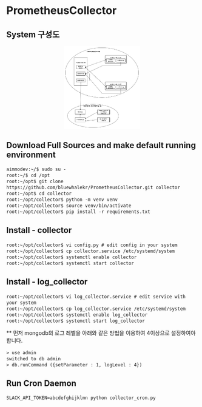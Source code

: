 # PrometheusCollector

## System 구성도

<img alt="시스템 구성도" src="resource/azure-vm-disk-metric.png" height=40% width=40% style="margin-left:auto; margin-right:auto; display: block;"/>

## Download Full Sources and make default running environment
```shell
aimmodev:~/$ sudo su -
root:~/$ cd /opt
root:~/opt$ git clone https://github.com/bluewhalekr/PrometheusCollector.git collector
root:~/opt$ cd collector
root:~/opt/collector$ python -m venv venv
root:~/opt/collector$ source venv/bin/activate
root:~/opt/collector$ pip install -r requirements.txt
```

## Install - collector
```shell
root:~/opt/collector$ vi config.py # edit config in your system
root:~/opt/collector$ cp collector.service /etc/systemd/system
root:~/opt/collector$ systemctl enable collector
root:~/opt/collector$ systemctl start collector
```

## Install - log_collector
```shell
root:~/opt/collector$ vi log_collector.service # edit service with your system
root:~/opt/collector$ cp log_collector.service /etc/systemd/system
root:~/opt/collector$ systemctl enable log_collector
root:~/opt/collector$ systemctl start log_collector
```
** 먼저 mongodb의 로그 레벨을 아래와 같은 방법을 이용하여 4이상으로 설정하여야 합니다.
```shell
> use admin
switched to db admin
> db.runCommand ({setParameter : 1, logLevel : 4})
```

## Run Cron Daemon
```shell
SLACK_API_TOKEN=abcdefghijklmn python collector_cron.py
```